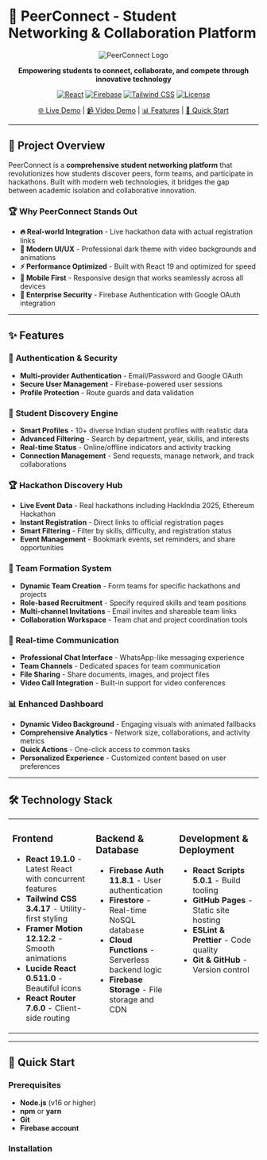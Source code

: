 # 🌟 PeerConnect - Student Networking & Collaboration Platform

<div align="center">

![PeerConnect Logo](https://img.shields.io/badge/PeerConnect-Student%20Networking-blue?style=for-the-badge&logo=react)

**Empowering students to connect, collaborate, and compete through innovative technology**

[![React](https://img.shields.io/badge/React-19.1.0-61DAFB?style=flat&logo=react)](https://reactjs.org/)
[![Firebase](https://img.shields.io/badge/Firebase-11.8.1-FFCA28?style=flat&logo=firebase)](https://firebase.google.com/)
[![Tailwind CSS](https://img.shields.io/badge/Tailwind-3.4.17-38B2AC?style=flat&logo=tailwind-css)](https://tailwindcss.com/)
[![License](https://img.shields.io/badge/License-MIT-green.svg)](LICENSE)

[🌐 Live Demo](https://Gyanprakash136.github.io/-PeerConnect-Student-Networking/#/) | [📹 Video Demo](#demo-video) | [📊 Features](#features) | [🚀 Quick Start](#quick-start)

</div>

---

## 🎯 **Project Overview**

PeerConnect is a **comprehensive student networking platform** that revolutionizes how students discover peers, form teams, and participate in hackathons. Built with modern web technologies, it bridges the gap between academic isolation and collaborative innovation.

### 🏆 **Why PeerConnect Stands Out**

- **🔥 Real-world Integration** - Live hackathon data with actual registration links
- **🎨 Modern UI/UX** - Professional dark theme with video backgrounds and animations
- **⚡ Performance Optimized** - Built with React 19 and optimized for speed
- **📱 Mobile First** - Responsive design that works seamlessly across all devices
- **🔐 Enterprise Security** - Firebase Authentication with Google OAuth integration

---

## ✨ **Features**

### 🔐 **Authentication & Security**
- **Multi-provider Authentication** - Email/Password and Google OAuth
- **Secure User Management** - Firebase-powered user sessions
- **Profile Protection** - Route guards and data validation

### 👥 **Student Discovery Engine**
- **Smart Profiles** - 10+ diverse Indian student profiles with realistic data
- **Advanced Filtering** - Search by department, year, skills, and interests
- **Real-time Status** - Online/offline indicators and activity tracking
- **Connection Management** - Send requests, manage network, and track collaborations

### 🏆 **Hackathon Discovery Hub**
- **Live Event Data** - Real hackathons including HackIndia 2025, Ethereum Hackathon
- **Instant Registration** - Direct links to official registration pages
- **Smart Filtering** - Filter by skills, difficulty, and registration status
- **Event Management** - Bookmark events, set reminders, and share opportunities

### 🤝 **Team Formation System**
- **Dynamic Team Creation** - Form teams for specific hackathons and projects
- **Role-based Recruitment** - Specify required skills and team positions
- **Multi-channel Invitations** - Email invites and shareable team links
- **Collaboration Workspace** - Team chat and project coordination tools

### 💬 **Real-time Communication**
- **Professional Chat Interface** - WhatsApp-like messaging experience
- **Team Channels** - Dedicated spaces for team communication
- **File Sharing** - Share documents, images, and project files
- **Video Call Integration** - Built-in support for video conferences

### 📊 **Enhanced Dashboard**
- **Dynamic Video Background** - Engaging visuals with animated fallbacks
- **Comprehensive Analytics** - Network size, collaborations, and activity metrics
- **Quick Actions** - One-click access to common tasks
- **Personalized Experience** - Customized content based on user preferences

---

## 🛠️ **Technology Stack**

<table>
<tr>
<td valign="top" width="33%">

### Frontend
- **React 19.1.0** - Latest React with concurrent features
- **Tailwind CSS 3.4.17** - Utility-first styling
- **Framer Motion 12.12.2** - Smooth animations
- **Lucide React 0.511.0** - Beautiful icons
- **React Router 7.6.0** - Client-side routing

</td>
<td valign="top" width="33%">

### Backend & Database
- **Firebase Auth 11.8.1** - User authentication
- **Firestore** - Real-time NoSQL database
- **Cloud Functions** - Serverless backend logic
- **Firebase Storage** - File storage and CDN

</td>
<td valign="top" width="33%">

### Development & Deployment
- **React Scripts 5.0.1** - Build tooling
- **GitHub Pages** - Static site hosting
- **ESLint & Prettier** - Code quality
- **Git & GitHub** - Version control

</td>
</tr>
</table>

---

## 🚀 **Quick Start**

### Prerequisites
- **Node.js** (v16 or higher)
- **npm** or **yarn**
- **Git**
- **Firebase account**

### Installation

